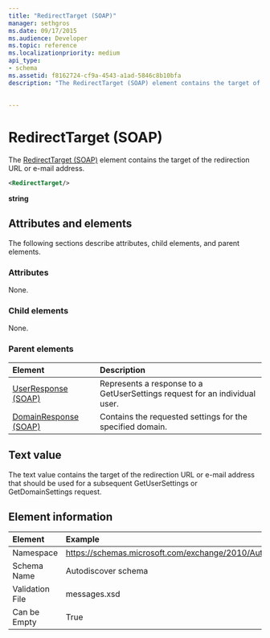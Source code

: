 ```yaml
---
title: "RedirectTarget (SOAP)"
manager: sethgros
ms.date: 09/17/2015
ms.audience: Developer
ms.topic: reference
ms.localizationpriority: medium
api_type:
- schema
ms.assetid: f8162724-cf9a-4543-a1ad-5846c8b10bfa
description: "The RedirectTarget (SOAP) element contains the target of the redirection URL or e-mail address."
 
 
---
```


# RedirectTarget (SOAP)

The [RedirectTarget (SOAP)](redirecttarget-soap.md) element contains the target of the redirection URL or e-mail address. 
  
```XML
<RedirectTarget/>
```

 **string**
## Attributes and elements

The following sections describe attributes, child elements, and parent elements.
  
### Attributes

None.
  
### Child elements

None.
  
### Parent elements

|**Element**|**Description**|
|:-----|:-----|
|[UserResponse (SOAP)](userresponse-soap.md) <br/> |Represents a response to a GetUserSettings request for an individual user.  <br/> |
|[DomainResponse (SOAP)](domainresponse-soap.md) <br/> |Contains the requested settings for the specified domain.  <br/> |
   
## Text value

The text value contains the target of the redirection URL or e-mail address that should be used for a subsequent GetUserSettings or GetDomainSettings request.
  
## Element information

| Element | Example |
|:-----|:-----|
|Namespace  <br/> |https://schemas.microsoft.com/exchange/2010/Autodiscover  <br/> |
|Schema Name  <br/> |Autodiscover schema  <br/> |
|Validation File  <br/> |messages.xsd  <br/> |
|Can be Empty  <br/> |True  <br/> |
   


